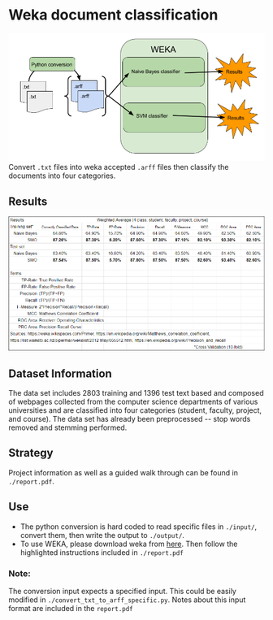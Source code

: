 [//]: # (Image References)
[image_overview]: ./misc/weka_overview_cropped.png
[image_results]: ./misc/weka_results.png

# Weka document classification
![process overview][image_overview] 
Convert `.txt` files into weka accepted `.arff` files then classify the documents into four categories.

## Results
![process overview][image_results] 

## Dataset Information
The data set includes 2803 training and 1396 test text based and composed of webpages collected from the computer science departments of various universities and are classified into four categories (student, faculty, project, and course).  The data set has already been preprocessed -- stop words removed and stemming performed.

## Strategy
Project information as well as a guided walk through can be found in `./report.pdf`.

## Use
- The python conversion is hard coded to read specific files in `./input/`, convert them, then write the output to `./output/`.
- To use WEKA, please download weka from [here](http://www.cs.waikato.ac.nz/ml/weka/).  Then follow the highlighted instructions included in `./report.pdf`

### Note:
The conversion input expects a specified input.  This could be easily modified in `./convert_txt_to_arff_specific.py`.  Notes about this input format are included in the `report.pdf`